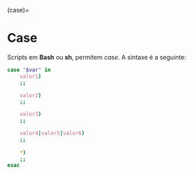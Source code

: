 (case)=
        
# Case

Scripts em **Bash** ou **sh**, permitem *case*. A sintaxe é a seguinte:

```bash
case "$var" in
    valor1)
    ;;

    valor2)
    ;;

    valor3)
    ;;

    valor4|valor5|valor6)
    ;;
    
    *)
    ;;
esac
```